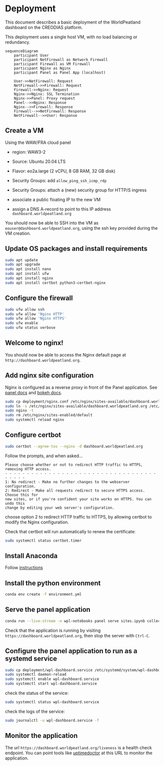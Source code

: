 # Deployment

This document describes a basic deployment of the WorldPeatland dashboard on the CREODIAS platform.

This deployment uses a single host VM, with no load balancing or redundancy.

```mermaid
sequenceDiagram
    participant User
    participant NetFirewall as Network Firewall
    participant Firewall as VM Firewall
    participant Nginx as Nginx
    participant Panel as Panel App (localhost)

    User->>NetFirewall: Request
    NetFirewall->>Firewall: Request
    Firewall->>Nginx: Request
    Nginx->>Nginx: SSL Termination
    Nginx->>Panel: Proxy request
    Panel-->>Nginx: Response
    Nginx-->>Firewall: Response
    Firewall-->>NetFirewall: Response
    NetFirewall-->>User: Response
```

## Create a VM

Using the WAW/FRA cloud panel

- region: WAW3-2
- Source: Ubuntu 20.04 LTS
- Flavor: eo2a.large (2 vCPU, 8 GB RAM, 32 GB disk)
- Security Groups: add `allow_ping_ssh_icmp_rdp`
- Security Groups: attach a (new) security group for HTTP/S ingress

- associate a public floating IP to the new VM
- assign a DNS A-record to point to this IP address `dashboard.worldpeatland.org`

You should now be able to SSH into the VM as `eouser@dashboard.worldpeatland.org`,
using the ssh key provided during the VM creation.

## Update OS packages and install requirements

```bash
sudo apt update
sudo apt upgrade
sudo apt install nano
sudo apt install ufw
sudo apt install nginx
sudo apt install certbot python3-certbot-nginx
```

## Configure the firewall

```bash
sudo ufw allow ssh
sudo ufw allow 'Nginx HTTP'
sudo ufw allow 'Nginx HTTPS'
sudo ufw enable
sudo ufw status verbose
```

## Welcome to nginx!

You should now be able to access the Nginx default page at `http://dashboard.worldpeatland.org`.

## Add nginx site configuration

Nginx is configured as a reverse proxy in front of the Panel application.
See [panel docs](https://panel.holoviz.org/how_to/server/proxy.html)
and [bokeh docs](https://docs.bokeh.org/en/latest/docs/user_guide/server/deploy.html#basic-reverse-proxy-setup).

```bash
sudo cp deployment/nginx.conf /etc/nginx/sites-available/dashboard.worldpeatland.org
sudo ln -s /etc/nginx/sites-available/dashboard.worldpeatland.org /etc/nginx/sites-enabled/
sudo nginx -t
sudo rm /etc/nginx/sites-enabled/default
sudo systemctl reload nginx
```

## Configure certbot

```bash
sudo certbot --agree-tos --nginx -d dashboard.worldpeatland.org
```

Follow the prompts, and when asked...

```
Please choose whether or not to redirect HTTP traffic to HTTPS, removing HTTP access.
- - - - - - - - - - - - - - - - - - - - - - - - - - - - - - - - - - - - - - - -
1: No redirect - Make no further changes to the webserver configuration.
2: Redirect - Make all requests redirect to secure HTTPS access. Choose this for
new sites, or if you're confident your site works on HTTPS. You can undo this
change by editing your web server's configuration.
```

choose option 2 to redirect HTTP traffic to HTTPS,
by allowing certbot to modify the Nginx configuration.

Check that certbot will run automatically to renew the certificate:

```bash
sudo systemctl status certbot.timer
```

## Install Anaconda

Follow [instructions](https://www.anaconda.com/docs/getting-started/anaconda/install#linux-installer)

## Install the python environment

```bash
conda env create -f environment.yml
```

## Serve the panel application

```bash
conda run --live-stream -n wpl-notebooks panel serve sites.ipynb collections.ipynb data.ipynb indicators.ipynb --index sites --port 5006 --allow-websocket-origin=dashboard.worldpeatland.org
```

Check that the application is running by visiting `https://dashboard.worldpeatland.org`, then stop the server with `Ctrl-C`.

## Configure the panel application to run as a systemd service

```bash
sudo cp deployment/wpl-dashboard.service /etc/systemd/system/wpl-dashboard.service
sudo systemctl daemon-reload
sudo systemctl enable wpl-dashboard.service
sudo systemctl start wpl-dashboard.service
```

check the status of the service:

```bash
sudo systemctl status wpl-dashboard.service
```

check the logs of the service:

```bash
sudo journalctl -u wpl-dashboard.service -f
```

## Monitor the application

The url `https://dashboard.worldpeatland.org/liveness` is a health check endpoint. 
You can point tools like [uptimedoctor](www.uptimedoctor.com) at this URL to monitor the application.
